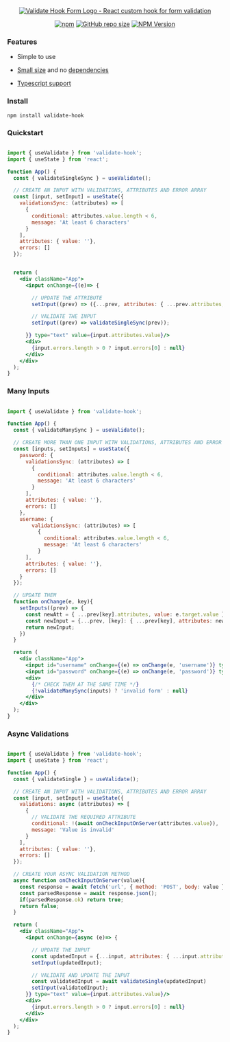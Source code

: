 <div align="center">

<a href="https://validating-form.vercel.app/" title="React Validate Form Hook - Tested App">

<img src="https://i.ibb.co/DQY27Mq/logo.png" alt="Validate Hook Form Logo - React custom hook for form validation" />

</a>

</div>

<div align="center">
    
[![npm](https://img.shields.io/npm/l/react-hook-form?style=for-the-badge)](https://github.com/jon1Santos-JS/validate-hook/blob/master/LICENSE)
[![GitHub repo size](https://img.shields.io/github/repo-size/jon1Santos-JS/validate-form?style=for-the-badge)](https://github.com/jon1Santos-JS/validate-hook)
[![NPM Version](https://img.shields.io/npm/v/validate-hook?style=for-the-badge)](https://www.npmjs.com/package/validate-hook)
    
</div>

### Features

- Simple to use

- [Small size](https://bundlephobia.com/result?p=react-hook-form@latest) and no [dependencies](./package.json)

- [Typescript support](./index.d.ts)


### Install

    npm install validate-hook


### Quickstart


```jsx

import { useValidate } from 'validate-hook';
import { useState } from 'react';

function App() {
  const { validateSingleSync } = useValidate();

  // CREATE AN INPUT WITH VALIDATIONS, ATTRIBUTES AND ERROR ARRAY
  const [input, setInput] = useState({
    validationsSync: (attributes) => [
      {
        conditional: attributes.value.length < 6,
        message: 'At least 6 characters'
      }
    ],
    attributes: { value: ''},
    errors: []
  });


  return (
    <div className="App">
      <input onChange={(e)=> {

        // UPDATE THE ATTRIBUTE
        setInput((prev) => ({...prev, attributes: { ...prev.attributes, value: e.target.value}}));

        // VALIDATE THE INPUT
        setInput((prev) => validateSingleSync(prev));

      }} type="text" value={input.attributes.value}/>
      <div>
        {input.errors.length > 0 ? input.errors[0] : null}
      </div>
    </div>
  );
}

```

### Many Inputs

```jsx

import { useValidate } from 'validate-hook';

function App() {
  const { validateManySync } = useValidate();

  // CREATE MORE THAN ONE INPUT WITH VALIDATIONS, ATTRIBUTES AND ERROR ARRAY
  const [inputs, setInputs] = useState({
    password: { 
      validationsSync: (attributes) => [
        {
          conditional: attributes.value.length < 6,
          message: 'At least 6 characters'
        }
      ],
      attributes: { value: ''},
      errors: [] 
    },
    username: {
        validationsSync: (attributes) => [
          {
            conditional: attributes.value.length < 6,
            message: 'At least 6 characters'
          }
      ],
      attributes: { value: ''},
      errors: []
    }
  });

  // UPDATE THEM
  function onChange(e, key){
    setInputs((prev) => {
      const newAtt = { ...prev[key].attributes, value: e.target.value };
      const newInput = {...prev, [key]: { ...prev[key], attributes: newAtt }}
      return newInput;
    })
  }

  return (
    <div className="App">
      <input id="username" onChange={(e) => onChange(e, 'username')} type="text" value={inputs.username.attributes.value}/>
      <input id="password" onChange={(e) => onChange(e, 'password')} type="text" value={inputs.password.attributes.value}/>
      <div>
        {/* CHECK THEM AT THE SAME TIME */}
        {!validateManySync(inputs) ? 'invalid form' : null}
      </div>
    </div>
  );
}

```

### Async Validations

```jsx

import { useValidate } from 'validate-hook';
import { useState } from 'react';

function App() {
  const { validateSingle } = useValidate();

  // CREATE AN INPUT WITH VALIDATIONS, ATTRIBUTES AND ERROR ARRAY
  const [input, setInput] = useState({
    validations: async (attributes) => [
      {
        // VALIDATE THE REQUIRED ATTRIBUTE
        conditional: !(await onCheckInputOnServer(attributes.value)),
        message: 'Value is invalid'
      }
    ],
    attributes: { value: ''},
    errors: []
  });

  // CREATE YOUR ASYNC VALIDATION METHOD
  async function onCheckInputOnServer(value){
    const response = await fetch('url', { method: 'POST', body: value })
    const parsedResponse = await response.json();
    if(parsedResponse.ok) return true;
    return false;
  }

  return (
    <div className="App">
      <input onChange={async (e)=> {

        // UPDATE THE INPUT
        const updatedInput = {...input, attributes: { ...input.attributes, value: e.target.value }}
        setInput(updatedInput);

        // VALIDATE AND UPDATE THE INPUT
        const validatedInput = await validateSingle(updatedInput)
        setInput(validatedInput);
      }} type="text" value={input.attributes.value}/>
      <div>
        {input.errors.length > 0 ? input.errors[0] : null}
      </div>
    </div>
  );
}

```




